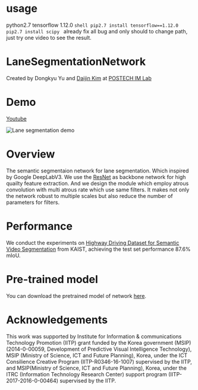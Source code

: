 # usage
python2.7 tensorflow 1.12.0
``shell
pip2.7 install tensorflow==1.12.0
pip2.7 install scipy
``
already fix all bug and only should to change path, just try one video to see the result.

# LaneSegmentationNetwork
Created by Dongkyu Yu and [Daijin Kim](http://imlab.postech.ac.kr/members_d.htm) at [POSTECH IM Lab](http://imlab.postech.ac.kr)

# Demo
[Youtube](https://www.youtube.com/watch?v=zwaLq1743J0)


![Lane segmentation demo](https://github.com/POSTECH-IMLAB/LaneSegmentationNetwork/blob/master/demo.gif)

# Overview
The semantic segmentaion network for lane segmentation. Which inspired by Google DeepLabV3. We use the [ResNet](https://github.com/KaimingHe/deep-residual-networks) as backbone network for high quailty feature extraction. And we design the module which employ atrous convolution with multi atrous rate which use same filters. It makes not only the network robust to multiple scales but also reduce the number of parameters for filters.

# Performance
We conduct the experiments on [Highway Driving Dataset for Semantic Video Segmentation](https://sites.google.com/site/highwaydrivingdataset/) from KAIST, achieving the test set performance 87.6% mIoU.

# Pre-trained model
You can download the pretrained model of network [here](https://drive.google.com/drive/folders/14TtrNFY94FS1fIDspzg4ZRPCFT5OXujc?usp=sharing).

# Acknowledgements
This work was supported by Institute for Information & communications Technology Promotion (IITP) grant funded by the Korea government (MSIP)(2014-0-00059, Development of Predictive Visual Intelligence Technology), MSIP (Ministry of Science, ICT and Future Planning), Korea, under the ICT Consilience Creative Program (IITP-R0346-16-1007) supervised by the IITP, and MSIP(Ministry of Science, ICT and Future Planning), Korea, under the ITRC (Information Technology Research Center) support program (IITP-2017-2016-0-00464) supervised by the IITP.
